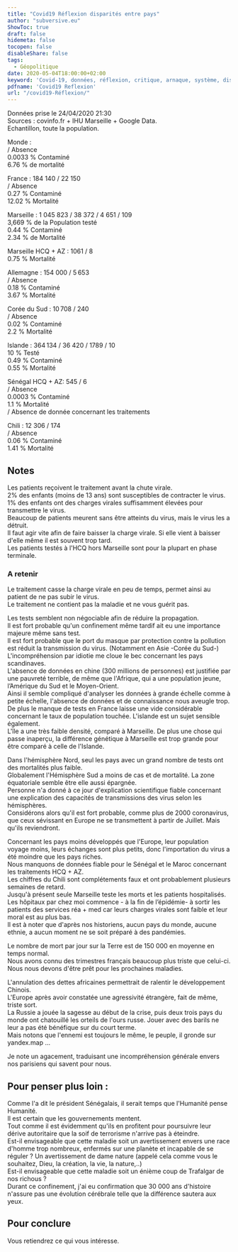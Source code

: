 ```yaml
---
title: "Covid19 Réflexion disparités entre pays"
author: "subversive.eu"
ShowToc: true
draft: false
hidemeta: false
tocopen: false
disableShare: false
tags:
  - Géopolitique
date: 2020-05-04T18:00:00+02:00
keyword: 'Covid-19, données, réflexion, critique, arnaque, système, disparités entre pays, différence entre pays, mortilité, explication covid19'
pdfname: 'Covid19 Reflexion'
url: "/covid19-Réflexion/"
---
```


Données prise le 24/04/2020 21:30  
Sources : covinfo.fr + IHU Marseille + Google Data.  
Echantillon, toute la population.  
<!--more-->
Monde :  
/ Absence  
0.0033 % Contaminé  
6.76 % de mortalité  


France : 184 140 / 22 150  
/ Absence  
0.27 % Contaminé  
12.02 % Mortalité  

Marseille : 1 045 823 / 38 372 / 4 651 / 109  
3,669 % de la Population testé  
0.44 % Contaminé  
2.34 % de Mortalité  

Marseille HCQ + AZ : 1061 / 8  
0.75 % Mortalité  

Allemagne : 154 000 / 5 653  
/ Absence  
0.18 % Contaminé  
3.67 % Mortalité  

Corée du Sud : 10 708 / 240  
 / Absence  
0.02 % Contaminé  
2.2 % Mortalité  

Islande : 364 134 / 36 420 / 1789 / 10  
10 % Testé  
0.49 % Contaminé  
0.55 % Mortalité  

Sénégal HCQ + AZ: 545 / 6  
/ Absence  
0.0003 % Contaminé  
1.1 % Mortalité  
/ Absence de donnée concernant les traitements  

Chili : 12 306 / 174  
/ Absence  
0.06 % Contaminé  
1.41 % Mortalité  

## Notes

Les patients reçoivent le traitement avant la chute virale.  
2% des enfants (moins de 13 ans) sont susceptibles de contracter le virus.  
1% des enfants ont des charges virales suffisamment élevées pour transmettre le virus.  
Beaucoup de patients meurent sans être atteints du virus, mais le virus les a détruit.  
Il faut agir vite afin de faire baisser la charge virale. Si elle vient à baisser d'elle même il est souvent trop tard.  
Les patients testés à l'HCQ hors Marseille sont pour la plupart en phase terminale.

### A retenir

Le traitement casse la charge virale en peu de temps, permet ainsi au patient de ne pas subir le virus.  
Le traitement ne contient pas la maladie et ne vous guérit pas.

Les tests semblent non négociable afin de réduire la propagation.  
Il est fort probable qu'un confinement même tardif ait eu une importance majeure même sans test.  
Il est fort probable que le port du masque par protection contre la pollution est réduit la transmission du virus. (Notamment en Asie -Corée du Sud-)  
L'incompréhension par idiotie me cloue le bec concernant les pays scandinaves.  
L'absence de données en chine (300 millions de personnes) est justifiée par une pauvreté terrible, de même que l'Afrique, qui a une population jeune, l’Amérique du Sud et le Moyen-Orient.  
Ainsi il semble compliqué d'analyser les données à grande échelle comme à petite échelle, l'absence de données et de connaissance nous aveugle trop.  
De plus le manque de tests en France laisse une vide considérable concernant le taux de population touchée.
L'islande est un sujet sensible également.  
L'île a une très faible densité, comparé à Marseille. De plus une chose qui passe inaperçu, la différence génétique à Marseille est trop grande pour être comparé à celle de l'Islande.

Dans l'hémisphère Nord, seul les pays avec un grand nombre de tests ont des mortalités plus faible.  
Globalement l'Hémisphère Sud a moins de cas et de mortalité. La zone équatoriale semble être elle aussi épargnée.  
Personne n'a donné à ce jour d'explication scientifique fiable concernant une explication des capacités de transmissions des virus selon les hémisphères.  
Considérons alors qu'il est fort probable, comme plus de 2000 coronavirus, que ceux sévissant en Europe ne se transmettent à partir de Juillet. Mais qu'ils reviendront.

Concernant les pays moins développés que l'Europe, leur population voyage moins, leurs échanges sont plus petits, donc l'importation du virus a été moindre que les pays riches.  
Nous manquons de données fiable pour le Sénégal et le Maroc concernant les traitements HCQ + AZ.  
Les chiffres du Chili sont complétements faux et ont probablement plusieurs semaines de retard.  
Jusqu'à présent seule Marseille teste les morts et les patients hospitalisés. Les hôpitaux par chez moi commence - à la fin de l’épidémie-  à sortir les patients des services réa + med car leurs charges virales sont faible et leur moral est au plus bas.  
Il est à noter que d'après nos historiens, aucun pays du monde, aucune ethnie, a aucun moment ne se soit préparé à des pandémies.  

Le nombre de mort par jour sur la Terre est de 150 000 en moyenne en temps normal.  
Nous avons connu des trimestres français beaucoup plus triste que celui-ci.  
Nous nous devons d'être prêt pour les prochaines maladies.  

L'annulation des dettes africaines permettrait de ralentir le développement Chinois.  
L'Europe après avoir constatée une agressivité étrangère, fait de même, triste sort.  
La Russie a jouée la sagesse au début de la crise, puis deux trois pays du monde ont chatouillé les orteils de l'ours russe. Jouer avec des barils ne leur a pas été bénéfique sur du court terme.  
Mais notons que l'ennemi est toujours le même, le peuple, il gronde sur yandex.map ...

Je note un agacement, traduisant une incompréhension générale envers nos parisiens qui savent pour nous.

## Pour penser plus loin :

Comme l'a dit le président Sénégalais, il serait temps que l'Humanité pense Humanité.  
Il est certain que les gouvernements mentent.  
Tout comme il est évidemment qu'ils en profitent pour poursuivre leur dérive autoritaire que la soif de terrorisme n'arrive pas à éteindre.  
Est-il envisageable que cette maladie soit un avertissement envers une race d'homme trop nombreux, enfermés sur une planète et incapable de se réguler ? Un avertissement de dame nature (appelé cela comme vous le souhaitez, Dieu, la création, la vie, la nature,..)  
Est-il envisageable que cette maladie soit un énième coup de Trafalgar de nos richous ?  
Durant ce confinement, j'ai eu confirmation que 30 000 ans d'histoire n'assure pas une évolution cérébrale telle que la différence sautera aux yeux.

## Pour conclure

Vous retiendrez ce qui vous intéresse.